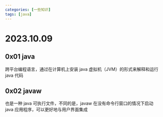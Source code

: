 ```yaml
---
categories: [一些知识]
tags: [java]
---
```


# 2023.10.09

## 0x01 java

跨平台编程语言，通过在计算机上安装 java 虚拟机（JVM）的形式来解释和运行 java 代码

## 0x02 javaw

也是一种 java 可执行文件，不同的是，javaw 在没有命令行窗口的情况下启动 java 应用程序，可以更好地与用户界面集成
